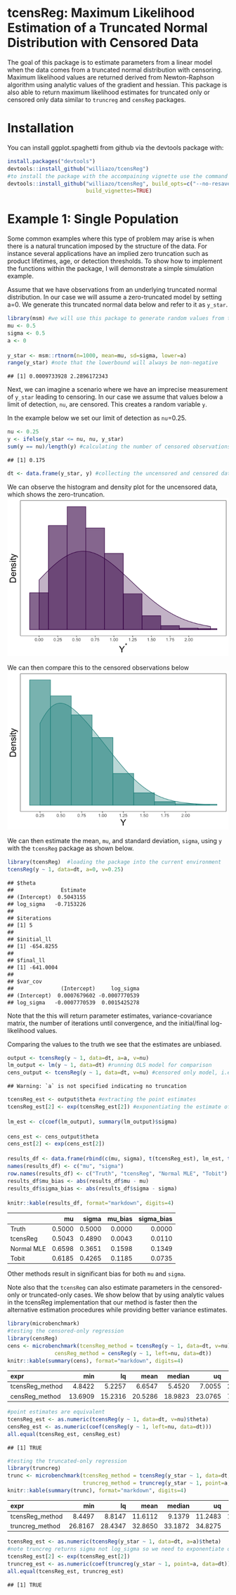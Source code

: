 tcensReg: Maximum Likelihood Estimation of a Truncated Normal
Distribution with Censored Data
================

The goal of this package is to estimate parameters from a linear model
when the data comes from a truncated normal distribution with censoring.
Maximum likelihood values are returned derived from Newton-Raphson
algorithm using analytic values of the gradient and hessian. This
package is also able to return maximum likelihood estimates for
truncated only or censored only data similar to `truncreg` and `censReg`
packages.

# Installation

You can install ggplot.spaghetti from github via the devtools package
with:

``` r
install.packages("devtools")
devtools::install_github("williazo/tcensReg")
#to install the package with the accompaining vignette use the command below
devtools::install_github("williazo/tcensReg", build_opts=c("--no-resave-data", "--no-manual"),
                         build_vignettes=TRUE)
```

# Example 1: Single Population

Some common examples where this type of problem may arise is when there
is a natural truncation imposed by the structure of the data. For
instance several applications have an implied zero truncation such as
product lifetimes, age, or detection thresholds. To show how to
implement the functions within the package, I will demonstrate a simple
simulation example.

Assume that we have observations from an underlying truncated normal
distribution. In our case we will assume a zero-truncated model by
setting a=0. We generate this truncated normal data below and refer to
it as
`y_star`.

``` r
library(msm) #we will use this package to generate random values from the truncated normal distribution
mu <- 0.5
sigma <- 0.5
a <- 0

y_star <- msm::rtnorm(n=1000, mean=mu, sd=sigma, lower=a)
range(y_star) #note that the lowerbound will always be non-negative
```

    ## [1] 0.0009733928 2.2896172343

Next, we can imagine a scenario where we have an imprecise measurement
of `y_star` leading to censoring. In our case we assume that values
below a limit of detection, `nu`, are censored. This creates a random
variable `y`.

In the example below we set our limit of detection as `nu`=0.25.

``` r
nu <- 0.25
y <- ifelse(y_star <= nu, nu, y_star)
sum(y == nu)/length(y) #calculating the number of censored observations
```

    ## [1] 0.175

``` r
dt <- data.frame(y_star, y) #collecting the uncensored and censored data together
```

We can observe the histogram and density plot for the uncensored data,
which shows the zero-truncation.
![](README_files/figure-gfm/unnamed-chunk-4-1.png)<!-- -->

We can then compare this to the censored observations below
![](README_files/figure-gfm/unnamed-chunk-5-1.png)<!-- -->

We can then estimate the mean, `mu`, and standard deviation, `sigma`,
using `y` with the `tcensReg` package as shown below.

``` r
library(tcensReg)  #loading the package into the current environment
tcensReg(y ~ 1, data=dt, a=0, v=0.25)
```

    ## $theta
    ##               Estimate
    ## (Intercept)  0.5043155
    ## log_sigma   -0.7153226
    ## 
    ## $iterations
    ## [1] 5
    ## 
    ## $initial_ll
    ## [1] -654.8255
    ## 
    ## $final_ll
    ## [1] -641.0004
    ## 
    ## $var_cov
    ##               (Intercept)     log_sigma
    ## (Intercept)  0.0007679602 -0.0007770539
    ## log_sigma   -0.0007770539  0.0015425278

Note that the this will return parameter estimates, variance-covariance
matrix, the number of iterations until convergence, and the
initial/final log-likelihood values.

Comparing the values to the truth we see that the estimates are
unbiased.

``` r
output <- tcensReg(y ~ 1, data=dt, a=a, v=nu)
lm_output <- lm(y ~ 1, data=dt) #running OLS model for comparison
cens_output <- tcensReg(y ~ 1, data=dt, v=nu) #censored only model, i.e., Tobit model
```

    ## Warning: `a` is not specified indicating no truncation

``` r
tcensReg_est <- output$theta #extracting the point estimates
tcensReg_est[2] <- exp(tcensReg_est[2]) #exponentiating the estimate of log_sigma to estimate sigma

lm_est <- c(coef(lm_output), summary(lm_output)$sigma)

cens_est <- cens_output$theta
cens_est[2] <- exp(cens_est[2])

results_df <- data.frame(rbind(c(mu, sigma), t(tcensReg_est), lm_est, t(cens_est)))
names(results_df) <- c("mu", "sigma")
row.names(results_df) <- c("Truth", "tcensReg", "Normal MLE", "Tobit")
results_df$mu_bias <- abs(results_df$mu - mu)
results_df$sigma_bias <- abs(results_df$sigma - sigma)

knitr::kable(results_df, format="markdown", digits=4)
```

|            |     mu |  sigma | mu\_bias | sigma\_bias |
| :--------- | -----: | -----: | -------: | ----------: |
| Truth      | 0.5000 | 0.5000 |   0.0000 |      0.0000 |
| tcensReg   | 0.5043 | 0.4890 |   0.0043 |      0.0110 |
| Normal MLE | 0.6598 | 0.3651 |   0.1598 |      0.1349 |
| Tobit      | 0.6185 | 0.4265 |   0.1185 |      0.0735 |

Other methods result in significant bias for both `mu` and `sigma`.

Note also that the `tcensReg` can also estimate parameters in the
censored-only or truncated-only cases. We show below that by using
analytic values in the tcensReg implementation that our method is faster
then the alternative estimation procedures while providing better
variance estimates.

``` r
library(microbenchmark)
#testing the censored-only regression
library(censReg)
cens <- microbenchmark(tcensReg_method = tcensReg(y ~ 1, data=dt, v=nu),
               censReg_method = censReg(y ~ 1, left=nu, data=dt))
knitr::kable(summary(cens), format="markdown", digits=4)
```

| expr             |     min |      lq |    mean |  median |      uq |     max | neval |
| :--------------- | ------: | ------: | ------: | ------: | ------: | ------: | ----: |
| tcensReg\_method |  4.8422 |  5.2257 |  6.6547 |  5.4520 |  7.0055 | 20.1921 |   100 |
| censReg\_method  | 13.6909 | 15.2316 | 20.5286 | 18.9823 | 23.0765 | 71.8413 |   100 |

``` r
#point estimates are equivalent
tcensReg_est <- as.numeric(tcensReg(y ~ 1, data=dt, v=nu)$theta)
censReg_est <- as.numeric(coef(censReg(y ~ 1, left=nu, data=dt)))
all.equal(tcensReg_est, censReg_est)
```

    ## [1] TRUE

``` r
#testing the truncated-only regression
library(truncreg)
trunc <- microbenchmark(tcensReg_method = tcensReg(y_star ~ 1, data=dt, a=a),
                        truncreg_method = truncreg(y_star ~ 1, point=a, data=dt))
knitr::kable(summary(trunc), format="markdown", digits=4)
```

| expr             |     min |      lq |    mean |  median |      uq |      max | neval |
| :--------------- | ------: | ------: | ------: | ------: | ------: | -------: | ----: |
| tcensReg\_method |  8.4497 |  8.8147 | 11.6112 |  9.1379 | 11.2483 | 145.8887 |   100 |
| truncreg\_method | 26.8167 | 28.4347 | 32.8650 | 33.1872 | 34.8275 |  43.0218 |   100 |

``` r
tcensReg_est <- as.numeric(tcensReg(y_star ~ 1, data=dt, a=a)$theta)
#note truncreg returns sigma not log_sigma so we need to exponentiate our value
tcensReg_est[2] <- exp(tcensReg_est[2])
truncreg_est <- as.numeric(coef(truncreg(y_star ~ 1, point=a, data=dt)))
all.equal(tcensReg_est, truncreg_est)
```

    ## [1] TRUE
